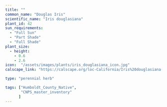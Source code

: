 ```yaml
---
title: ""
common_name: "Douglas Iris"
scientific_name: "Iris douglasiana"
plant_id: 42
sun_requirements:
  - "Full Sun"
  - "Part Shade"
  - "Full Shade"
plant_size:
  - height: 
    - 0.6
    - 2.6
icon:  "/assets/images/plants/iris_douglasiana_icon.jpg"
calscape_link: "https://calscape.org/loc-California/Iris%20douglasiana(%20)"

type: "perennial herb"

tags: ["Humboldt_County_Native",
       "CNPS_master_inventory"
      ]
---
```


